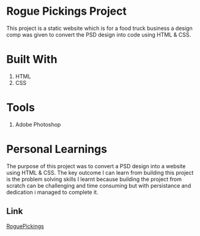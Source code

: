 # Rogue Pickings Project

This project is a static website which is for a food truck business a design comp was given to convert the PSD design into code using HTML & CSS.


# Built With
1. HTML
2. CSS

# Tools
1. Adobe Photoshop

# Personal Learnings

The purpose of this project was to convert a PSD design into a website using HTML & CSS. The key outcome I can learn from building this project is the problem solving skills I learnt because building the project from scratch can be challenging and time consuming but with persistance and dedication i managed to complete it.  


## Link
[RoguePickings](https://mamzyk12.github.io/Rogue-Pickings/)
